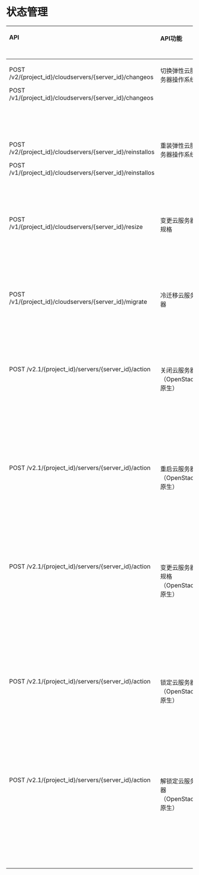 # 状态管理<a name="ZH-CN_TOPIC_0103071511"></a>

<a name="table12570457816"></a>
<table><thead align="left"><tr id="row2025712451682"><th class="cellrowborder" valign="top" width="35%" id="mcps1.1.5.1.1"><p id="p72571745883"><a name="p72571745883"></a><a name="p72571745883"></a>API</p>
</th>
<th class="cellrowborder" valign="top" width="24.94%" id="mcps1.1.5.1.2"><p id="p10605125713535"><a name="p10605125713535"></a><a name="p10605125713535"></a>API功能</p>
</th>
<th class="cellrowborder" valign="top" width="21.060000000000002%" id="mcps1.1.5.1.3"><p id="p162571745883"><a name="p162571745883"></a><a name="p162571745883"></a>授权项</p>
</th>
<th class="cellrowborder" valign="top" width="19%" id="mcps1.1.5.1.4"><p id="p12900195215510"><a name="p12900195215510"></a><a name="p12900195215510"></a>授权项作用域</p>
</th>
</tr>
</thead>
<tbody><tr id="row43301239171419"><td class="cellrowborder" valign="top" width="35%" headers="mcps1.1.5.1.1 "><p id="p1478183141917"><a name="p1478183141917"></a><a name="p1478183141917"></a>POST /v2/{project_id}/cloudservers/{server_id}/changeos</p>
<p id="p144788317197"><a name="p144788317197"></a><a name="p144788317197"></a>POST /v1/{project_id}/cloudservers/{server_id}/changeos</p>
</td>
<td class="cellrowborder" valign="top" width="24.94%" headers="mcps1.1.5.1.2 "><p id="p4183378205559"><a name="p4183378205559"></a><a name="p4183378205559"></a>切换弹性云服务器操作系统</p>
</td>
<td class="cellrowborder" valign="top" width="21.060000000000002%" headers="mcps1.1.5.1.3 "><a name="ul747812371910"></a><a name="ul747812371910"></a><ul id="ul747812371910"><li>ecs:cloudServers:changeOS</li></ul>
</td>
<td class="cellrowborder" valign="top" width="19%" headers="mcps1.1.5.1.4 "><a name="ul5972153512283"></a><a name="ul5972153512283"></a><ul id="ul5972153512283"><li>支持：</li></ul>
<p id="p179721135152811"><a name="p179721135152811"></a><a name="p179721135152811"></a>项目(Project)</p>
<p id="p6972173513280"><a name="p6972173513280"></a><a name="p6972173513280"></a>企业项目(Enterprise Project)</p>
</td>
</tr>
<tr id="row1225714451388"><td class="cellrowborder" valign="top" width="35%" headers="mcps1.1.5.1.1 "><p id="p54781035190"><a name="p54781035190"></a><a name="p54781035190"></a>POST /v2/{project_id}/cloudservers/{server_id}/reinstallos</p>
<p id="p134786313191"><a name="p134786313191"></a><a name="p134786313191"></a>POST /v1/{project_id}/cloudservers/{server_id}/reinstallos</p>
</td>
<td class="cellrowborder" valign="top" width="24.94%" headers="mcps1.1.5.1.2 "><p id="p1993921813394"><a name="p1993921813394"></a><a name="p1993921813394"></a>重装弹性云服务器操作系统</p>
</td>
<td class="cellrowborder" valign="top" width="21.060000000000002%" headers="mcps1.1.5.1.3 "><a name="ul047811315199"></a><a name="ul047811315199"></a><ul id="ul047811315199"><li>ecs:cloudServers:rebuild</li></ul>
</td>
<td class="cellrowborder" valign="top" width="19%" headers="mcps1.1.5.1.4 "><a name="ul773819399280"></a><a name="ul773819399280"></a><ul id="ul773819399280"><li>支持：</li></ul>
<p id="p18738133913281"><a name="p18738133913281"></a><a name="p18738133913281"></a>项目(Project)</p>
<p id="p673803914281"><a name="p673803914281"></a><a name="p673803914281"></a>企业项目(Enterprise Project)</p>
</td>
</tr>
<tr id="row113711517144014"><td class="cellrowborder" valign="top" width="35%" headers="mcps1.1.5.1.1 "><p id="p204781139197"><a name="p204781139197"></a><a name="p204781139197"></a>POST /v1/{project_id}/cloudservers/{server_id}/resize</p>
</td>
<td class="cellrowborder" valign="top" width="24.94%" headers="mcps1.1.5.1.2 "><p id="p1686224415113"><a name="p1686224415113"></a><a name="p1686224415113"></a>变更云服务器规格</p>
</td>
<td class="cellrowborder" valign="top" width="21.060000000000002%" headers="mcps1.1.5.1.3 "><a name="ul194781331914"></a><a name="ul194781331914"></a><ul id="ul194781331914"><li>ecs:cloudServers:resize</li></ul>
</td>
<td class="cellrowborder" valign="top" width="19%" headers="mcps1.1.5.1.4 "><a name="ul128584412288"></a><a name="ul128584412288"></a><ul id="ul128584412288"><li>支持：</li></ul>
<p id="p1028584492817"><a name="p1028584492817"></a><a name="p1028584492817"></a>项目(Project)</p>
<p id="p928518446289"><a name="p928518446289"></a><a name="p928518446289"></a>企业项目(Enterprise Project)</p>
</td>
</tr>
<tr id="row12332174073420"><td class="cellrowborder" valign="top" width="35%" headers="mcps1.1.5.1.1 "><p id="p1497201991811"><a name="p1497201991811"></a><a name="p1497201991811"></a>POST /v1/{project_id}/cloudservers/{server_id}/migrate</p>
</td>
<td class="cellrowborder" valign="top" width="24.94%" headers="mcps1.1.5.1.2 "><p id="p17497171917188"><a name="p17497171917188"></a><a name="p17497171917188"></a>冷迁移云服务器</p>
</td>
<td class="cellrowborder" valign="top" width="21.060000000000002%" headers="mcps1.1.5.1.3 "><a name="ul42841353172214"></a><a name="ul42841353172214"></a><ul id="ul42841353172214"><li>ecs:cloudServers:migrate</li></ul>
</td>
<td class="cellrowborder" valign="top" width="19%" headers="mcps1.1.5.1.4 "><a name="ul95081446141810"></a><a name="ul95081446141810"></a><ul id="ul95081446141810"><li>支持：</li></ul>
<p id="p145081946131811"><a name="p145081946131811"></a><a name="p145081946131811"></a>项目(Project)</p>
<p id="p8508124621818"><a name="p8508124621818"></a><a name="p8508124621818"></a>企业项目(Enterprise Project)</p>
</td>
</tr>
<tr id="row52571745582"><td class="cellrowborder" valign="top" width="35%" headers="mcps1.1.5.1.1 "><p id="p032112243919"><a name="p032112243919"></a><a name="p032112243919"></a>POST /v2.1/{project_id}/servers/{server_id}/action</p>
</td>
<td class="cellrowborder" valign="top" width="24.94%" headers="mcps1.1.5.1.2 "><p id="p76061457195316"><a name="p76061457195316"></a><a name="p76061457195316"></a>关闭云服务器（OpenStack原生）</p>
</td>
<td class="cellrowborder" valign="top" width="21.060000000000002%" headers="mcps1.1.5.1.3 "><a name="ul632116243917"></a><a name="ul632116243917"></a><ul id="ul632116243917"><li>ecs:servers:stop</li><li>ecs:servers:get</li></ul>
</td>
<td class="cellrowborder" valign="top" width="19%" headers="mcps1.1.5.1.4 "><a name="ul1620295715315"></a><a name="ul1620295715315"></a><ul id="ul1620295715315"><li>支持：</li></ul>
<p id="p2020215710319"><a name="p2020215710319"></a><a name="p2020215710319"></a>项目(Project)</p>
<p id="p3219357153111"><a name="p3219357153111"></a><a name="p3219357153111"></a></p>
<a name="ul321975718315"></a><a name="ul321975718315"></a><ul id="ul321975718315"><li>不支持：</li></ul>
<p id="p621965723115"><a name="p621965723115"></a><a name="p621965723115"></a>企业项目(Enterprise Project)</p>
</td>
</tr>
<tr id="row172571445985"><td class="cellrowborder" valign="top" width="35%" headers="mcps1.1.5.1.1 "><p id="p19321824193"><a name="p19321824193"></a><a name="p19321824193"></a>POST /v2.1/{project_id}/servers/{server_id}/action</p>
</td>
<td class="cellrowborder" valign="top" width="24.94%" headers="mcps1.1.5.1.2 "><p id="p860675714535"><a name="p860675714535"></a><a name="p860675714535"></a>重启云服务器（OpenStack原生）</p>
</td>
<td class="cellrowborder" valign="top" width="21.060000000000002%" headers="mcps1.1.5.1.3 "><a name="ul1332192415914"></a><a name="ul1332192415914"></a><ul id="ul1332192415914"><li>ecs:servers:reboot</li><li>ecs:servers:get</li></ul>
</td>
<td class="cellrowborder" valign="top" width="19%" headers="mcps1.1.5.1.4 "><a name="ul16410704321"></a><a name="ul16410704321"></a><ul id="ul16410704321"><li>支持：</li></ul>
<p id="p1641016010322"><a name="p1641016010322"></a><a name="p1641016010322"></a>项目(Project)</p>
<p id="p14101405320"><a name="p14101405320"></a><a name="p14101405320"></a></p>
<a name="ul14268083218"></a><a name="ul14268083218"></a><ul id="ul14268083218"><li>不支持：</li></ul>
<p id="p1542660143215"><a name="p1542660143215"></a><a name="p1542660143215"></a>企业项目(Enterprise Project)</p>
</td>
</tr>
<tr id="row1525717451489"><td class="cellrowborder" valign="top" width="35%" headers="mcps1.1.5.1.1 "><p id="p032110243914"><a name="p032110243914"></a><a name="p032110243914"></a>POST /v2.1/{project_id}/servers/{server_id}/action</p>
</td>
<td class="cellrowborder" valign="top" width="24.94%" headers="mcps1.1.5.1.2 "><p id="p186061757165319"><a name="p186061757165319"></a><a name="p186061757165319"></a>变更云服务器规格（OpenStack原生）</p>
</td>
<td class="cellrowborder" valign="top" width="21.060000000000002%" headers="mcps1.1.5.1.3 "><a name="ul1632115247916"></a><a name="ul1632115247916"></a><ul id="ul1632115247916"><li>ecs:servers:resize</li><li>ecs:servers:get</li></ul>
<a name="ul13212241396"></a><a name="ul13212241396"></a><ul id="ul13212241396"><li>evs:volumes:list</li><li>evs:volumes:create</li><li>evs:volumes:get</li><li>evs:volumes:attach</li><li>evs:volumes:detach</li><li>evs:volumes:manage</li></ul>
<a name="ul193211124399"></a><a name="ul193211124399"></a><ul id="ul193211124399"><li>vpc:ports:get</li><li>vpc:ports:update</li><li>vpc:ports:creare</li><li>vpc:ports:delete</li></ul>
</td>
<td class="cellrowborder" valign="top" width="19%" headers="mcps1.1.5.1.4 "><a name="ul09737153211"></a><a name="ul09737153211"></a><ul id="ul09737153211"><li>支持：</li></ul>
<p id="p1698771153215"><a name="p1698771153215"></a><a name="p1698771153215"></a>项目(Project)</p>
<p id="p18987121203218"><a name="p18987121203218"></a><a name="p18987121203218"></a></p>
<a name="ul1298771123212"></a><a name="ul1298771123212"></a><ul id="ul1298771123212"><li>不支持：</li></ul>
<p id="p11987101183213"><a name="p11987101183213"></a><a name="p11987101183213"></a>企业项目(Enterprise Project)</p>
</td>
</tr>
<tr id="row19808934597"><td class="cellrowborder" valign="top" width="35%" headers="mcps1.1.5.1.1 "><p id="p16597019203015"><a name="p16597019203015"></a><a name="p16597019203015"></a>POST /v2.1/{project_id}/servers/{server_id}/action</p>
</td>
<td class="cellrowborder" valign="top" width="24.94%" headers="mcps1.1.5.1.2 "><p id="p960685795319"><a name="p960685795319"></a><a name="p960685795319"></a>锁定云服务器（OpenStack原生）</p>
</td>
<td class="cellrowborder" valign="top" width="21.060000000000002%" headers="mcps1.1.5.1.3 "><a name="ul1850647494"></a><a name="ul1850647494"></a><ul id="ul1850647494"><li>ecs:servers:lock</li><li>ecs:servers:get</li></ul>
</td>
<td class="cellrowborder" valign="top" width="19%" headers="mcps1.1.5.1.4 "><a name="ul1789517733214"></a><a name="ul1789517733214"></a><ul id="ul1789517733214"><li>支持：</li></ul>
<p id="p8909157193219"><a name="p8909157193219"></a><a name="p8909157193219"></a>项目(Project)</p>
<p id="p19909157203213"><a name="p19909157203213"></a><a name="p19909157203213"></a></p>
<a name="ul12909137113214"></a><a name="ul12909137113214"></a><ul id="ul12909137113214"><li>不支持：</li></ul>
<p id="p5909147203214"><a name="p5909147203214"></a><a name="p5909147203214"></a>企业项目(Enterprise Project)</p>
</td>
</tr>
<tr id="row1180814349912"><td class="cellrowborder" valign="top" width="35%" headers="mcps1.1.5.1.1 "><p id="p3361132313017"><a name="p3361132313017"></a><a name="p3361132313017"></a>POST /v2.1/{project_id}/servers/{server_id}/action</p>
</td>
<td class="cellrowborder" valign="top" width="24.94%" headers="mcps1.1.5.1.2 "><p id="p560645745312"><a name="p560645745312"></a><a name="p560645745312"></a>解锁定云服务器（OpenStack原生）</p>
</td>
<td class="cellrowborder" valign="top" width="21.060000000000002%" headers="mcps1.1.5.1.3 "><a name="ul15020472098"></a><a name="ul15020472098"></a><ul id="ul15020472098"><li>ecs:servers:unlock</li><li>ecs:servers:get</li></ul>
</td>
<td class="cellrowborder" valign="top" width="19%" headers="mcps1.1.5.1.4 "><a name="ul281589193212"></a><a name="ul281589193212"></a><ul id="ul281589193212"><li>支持：</li></ul>
<p id="p183219163217"><a name="p183219163217"></a><a name="p183219163217"></a>项目(Project)</p>
<p id="p19832195321"><a name="p19832195321"></a><a name="p19832195321"></a></p>
<a name="ul683211911327"></a><a name="ul683211911327"></a><ul id="ul683211911327"><li>不支持：</li></ul>
<p id="p10832119123218"><a name="p10832119123218"></a><a name="p10832119123218"></a>企业项目(Enterprise Project)</p>
</td>
</tr>
</tbody>
</table>

